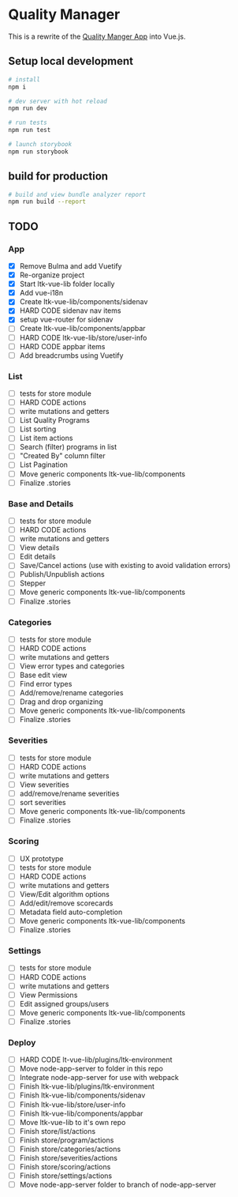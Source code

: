 # Quality Manager

This is a rewrite of the [Quality Manger App](https://bitbucket.org/lingotek/quality-manager-app/src/master/) into Vue.js.

## Setup local development

```bash
# install
npm i

# dev server with hot reload
npm run dev

# run tests
npm run test

# launch storybook
npm run storybook
```

## build for production

```bash
# build and view bundle analyzer report
npm run build --report
```

## TODO

### App

- [x] Remove Bulma and add Vuetify
- [x] Re-organize project
- [x] Start ltk-vue-lib folder locally
- [x] Add vue-i18n
- [x] Create ltk-vue-lib/components/sidenav
- [x] HARD CODE sidenav nav items
- [x] setup vue-router for sidenav
- [ ] Create ltk-vue-lib/components/appbar
- [ ] HARD CODE ltk-vue-lib/store/user-info
- [ ] HARD CODE appbar items
- [ ] Add breadcrumbs using Vuetify

### List

- [ ] tests for store module
- [ ] HARD CODE actions
- [ ] write mutations and getters
- [ ] List Quality Programs
- [ ] List sorting
- [ ] List item actions
- [ ] Search (filter) programs in list
- [ ] "Created By" column filter
- [ ] List Pagination
- [ ] Move generic components ltk-vue-lib/components
- [ ] Finalize .stories

### Base and Details

- [ ] tests for store module
- [ ] HARD CODE actions
- [ ] write mutations and getters
- [ ] View details
- [ ] Edit details
- [ ] Save/Cancel actions (use with existing to avoid validation errors)
- [ ] Publish/Unpublish actions
- [ ] Stepper
- [ ] Move generic components ltk-vue-lib/components
- [ ] Finalize .stories

### Categories

- [ ] tests for store module
- [ ] HARD CODE actions
- [ ] write mutations and getters
- [ ] View error types and categories
- [ ] Base edit view
- [ ] Find error types
- [ ] Add/remove/rename categories
- [ ] Drag and drop organizing
- [ ] Move generic components ltk-vue-lib/components
- [ ] Finalize .stories

### Severities

- [ ] tests for store module
- [ ] HARD CODE actions
- [ ] write mutations and getters
- [ ] View severities
- [ ] add/remove/rename severities
- [ ] sort severities
- [ ] Move generic components ltk-vue-lib/components
- [ ] Finalize .stories

### Scoring

- [ ] UX prototype
- [ ] tests for store module
- [ ] HARD CODE actions
- [ ] write mutations and getters
- [ ] View/Edit algorithm options
- [ ] Add/edit/remove scorecards
- [ ] Metadata field auto-completion
- [ ] Move generic components ltk-vue-lib/components
- [ ] Finalize .stories

### Settings

- [ ] tests for store module
- [ ] HARD CODE actions
- [ ] write mutations and getters
- [ ] View Permissions
- [ ] Edit assigned groups/users
- [ ] Move generic components ltk-vue-lib/components
- [ ] Finalize .stories

### Deploy

- [ ] HARD CODE lt-vue-lib/plugins/ltk-environment
- [ ] Move node-app-server to folder in this repo
- [ ] Integrate node-app-server for use with webpack
- [ ] Finish ltk-vue-lib/plugins/ltk-environment
- [ ] Finish ltk-vue-lib/components/sidenav
- [ ] Finish ltk-vue-lib/store/user-info
- [ ] Finish ltk-vue-lib/components/appbar
- [ ] Move ltk-vue-lib to it's own repo
- [ ] Finish store/list/actions
- [ ] Finish store/program/actions
- [ ] Finish store/categories/actions
- [ ] Finish store/severities/actions
- [ ] Finish store/scoring/actions
- [ ] Finish store/settings/actions
- [ ] Move node-app-server folder to branch of node-app-server
